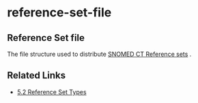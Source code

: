 # reference-set-file

## Reference Set file

The file structure used to distribute [SNOMED CT Reference sets](https://confluence.ihtsdotools.org/display/DOCGLOSS/SNOMED+CT+Reference+set) .

## Related Links

* [5.2 Reference Set Types](5.2-Reference-Set-Types_28739366.html)
